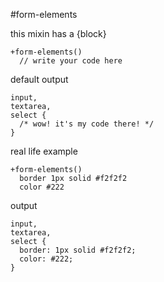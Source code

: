 #form-elements

this mixin has a {block}

```
+form-elements()
  // write your code here
```

default output

```
input,
textarea,
select {
  /* wow! it's my code there! */  
}
```

real life example

```
+form-elements()
  border 1px solid #f2f2f2
  color #222
```
  
output

```
input,
textarea,
select {
  border: 1px solid #f2f2f2;
  color: #222;
}
```
